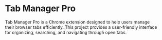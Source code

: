 # Tab Manager Pro

Tab Manager Pro is a Chrome extension designed to help users manage their browser tabs efficiently. This project provides a user-friendly interface for organizing, searching, and navigating through open tabs.
